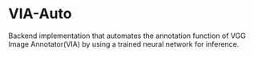 # VIA-Auto
Backend implementation that automates the annotation function of VGG Image Annotator(VIA) by using a trained neural network for inference.
